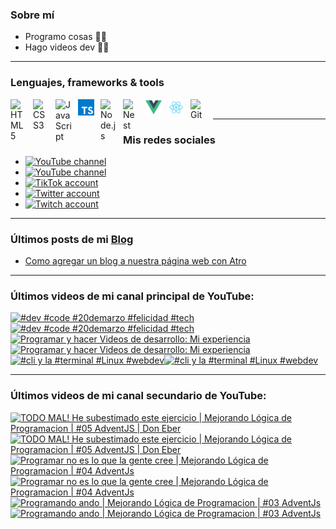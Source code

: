 ### Sobre mí
- Programo cosas 🧑‍💻
- Hago videos dev 🧑‍🏫

---
### Lenguajes, frameworks & tools

<img align="left" alt="HTML5" width="26px" src="https://cdn.jsdelivr.net/gh/devicons/devicon/icons/html5/html5-original.svg" style="padding-right:10px;" />
<img align="left" alt="CSS3" width="26px" src="https://cdn.jsdelivr.net/gh/devicons/devicon/icons/css3/css3-original.svg" style="padding-right:10px;" />
<img align="left" alt="JavaScript" width="26px" src="https://cdn.jsdelivr.net/gh/devicons/devicon/icons/javascript/javascript-original.svg" style="padding-right:10px;" />
<img align="left" alt="Typescript" width="26px" src="https://raw.githubusercontent.com/github/explore/80688e429a7d4ef2fca1e82350fe8e3517d3494d/topics/typescript/typescript.png" style="padding-right:10px;" />
<img align="left" alt="Node.js" width="26px" src="https://cdn.jsdelivr.net/gh/devicons/devicon/icons/nodejs/nodejs-original.svg" style="padding-right:10px;" />
<img align="left" alt="Nest" width="26px" src="https://avatars.githubusercontent.com/u/28507035?s=48&v=4" style="padding-right:10px;" />
<img align="left" alt="Vue" width="26px" src="https://raw.githubusercontent.com/github/explore/80688e429a7d4ef2fca1e82350fe8e3517d3494d/topics/vue/vue.png" style="padding-right:10px;" />
<img align="left" alt="React" width="26px" src="https://raw.githubusercontent.com/github/explore/80688e429a7d4ef2fca1e82350fe8e3517d3494d/topics/react/react.png" style="padding-right:10px;" />
<img align="left" alt="Git" width="26px" src="https://cdn.jsdelivr.net/gh/devicons/devicon/icons/git/git-original.svg" style="padding-right:10px;" />

<br>

---
### Mis redes sociales
 - [![YouTube channel](https://img.shields.io/youtube/channel/subscribers/UCRC7LM5vAZMxS8LSo0PKZng?style=social)](https://www.youtube.com/channel/UCRC7LM5vAZMxS8LSo0PKZng)
 - [![YouTube channel](https://img.shields.io/youtube/channel/subscribers/UCKMWXwHYoy920OFEN_BM5VQ?style=social)](https://www.youtube.com/@doneberdev)
 - [![TikTok account](https://img.shields.io/endpoint?logo=TikTok&style=social&url=https%3A%2F%2Fdoneber.dev%2Ftiktok-counter%2F)](https://www.tiktok.com/@doneberdev)
 - [![Twitter account](https://img.shields.io/twitter/follow/doneberdev?label=Followers&style=social)](https://twitter.com/doneberdev)
 - [![Twitch account](https://img.shields.io/twitch/status/doneberdev?style=social)](https://twitch.tv/doneberdev)
 
---
### Últimos posts de mi [Blog](https://doneber.dev/blog)

<!-- BLOG-POST-LIST:START -->
- [Como agregar un blog a nuestra página web con Atro](https://doneber.dev/blog/first-post/)
<!-- BLOG-POST-LIST:END -->
 
---
### Últimos videos de mi canal principal de YouTube:

<!-- BEGIN YOUTUBE-CARDS-FIRST -->
[![#dev #code #20demarzo #felicidad #tech](https://ytcards.demolab.com/?id=dN7uesqZAFo&title=%23dev+%23code+%2320demarzo+%23felicidad+%23tech&lang=en&timestamp=1710960162&background_color=%230f0f0f&title_color=%23ffffff&stats_color=%23dedede&max_title_lines=1&width=250&border_radius=5&duration=27 "#dev #code #20demarzo #felicidad #tech")](https://www.youtube.com/watch?v=dN7uesqZAFo#gh-dark-mode-only)[![#dev #code #20demarzo #felicidad #tech](https://ytcards.demolab.com/?id=dN7uesqZAFo&title=%23dev+%23code+%2320demarzo+%23felicidad+%23tech&lang=en&timestamp=1710960162&background_color=%230d1117&title_color=%23ffffff&stats_color=%23dedede&max_title_lines=1&width=250&border_radius=5&duration=27 "#dev #code #20demarzo #felicidad #tech")](https://www.youtube.com/watch?v=dN7uesqZAFo#gh-light-mode-only)
[![Programar y hacer Videos de desarrollo: Mi experiencia](https://ytcards.demolab.com/?id=ZS8YIceH68I&title=Programar+y+hacer+Videos+de+desarrollo%3A+Mi+experiencia&lang=en&timestamp=1707165785&background_color=%230f0f0f&title_color=%23ffffff&stats_color=%23dedede&max_title_lines=1&width=250&border_radius=5&duration=604 "Programar y hacer Videos de desarrollo: Mi experiencia")](https://www.youtube.com/watch?v=ZS8YIceH68I#gh-dark-mode-only)[![Programar y hacer Videos de desarrollo: Mi experiencia](https://ytcards.demolab.com/?id=ZS8YIceH68I&title=Programar+y+hacer+Videos+de+desarrollo%3A+Mi+experiencia&lang=en&timestamp=1707165785&background_color=%230d1117&title_color=%23ffffff&stats_color=%23dedede&max_title_lines=1&width=250&border_radius=5&duration=604 "Programar y hacer Videos de desarrollo: Mi experiencia")](https://www.youtube.com/watch?v=ZS8YIceH68I#gh-light-mode-only)
[![#cli y la #terminal #Linux #webdev](https://ytcards.demolab.com/?id=bCUtGyGSQ8c&title=%23cli+y+la+%23terminal+%23Linux+%23webdev&lang=en&timestamp=1705118475&background_color=%230f0f0f&title_color=%23ffffff&stats_color=%23dedede&max_title_lines=1&width=250&border_radius=5&duration=54 "#cli y la #terminal #Linux #webdev")](https://www.youtube.com/watch?v=bCUtGyGSQ8c#gh-dark-mode-only)[![#cli y la #terminal #Linux #webdev](https://ytcards.demolab.com/?id=bCUtGyGSQ8c&title=%23cli+y+la+%23terminal+%23Linux+%23webdev&lang=en&timestamp=1705118475&background_color=%230d1117&title_color=%23ffffff&stats_color=%23dedede&max_title_lines=1&width=250&border_radius=5&duration=54 "#cli y la #terminal #Linux #webdev")](https://www.youtube.com/watch?v=bCUtGyGSQ8c#gh-light-mode-only)
<!-- END YOUTUBE-CARDS-FIRST -->

---
### Últimos videos de mi canal secundario de YouTube:

<!-- BEGIN YOUTUBE-CARDS-SECOND -->
[![TODO MAL! He subestimado este ejercicio | Mejorando Lógica de Programacion | #05 AdventJS | Don Eber](https://ytcards.demolab.com/?id=Nsb6l7bUZQc&title=TODO+MAL%21+He+subestimado+este+ejercicio+%7C+Mejorando+L%C3%B3gica+de+Programacion+%7C+%2305+AdventJS+%7C+Don+Eber&lang=en&timestamp=1719719337&background_color=%230f0f0f&title_color=%23ffffff&stats_color=%23dedede&max_title_lines=1&width=250&border_radius=5&duration=1897 "TODO MAL! He subestimado este ejercicio | Mejorando Lógica de Programacion | #05 AdventJS | Don Eber")](https://www.youtube.com/watch?v=Nsb6l7bUZQc#gh-dark-mode-only)[![TODO MAL! He subestimado este ejercicio | Mejorando Lógica de Programacion | #05 AdventJS | Don Eber](https://ytcards.demolab.com/?id=Nsb6l7bUZQc&title=TODO+MAL%21+He+subestimado+este+ejercicio+%7C+Mejorando+L%C3%B3gica+de+Programacion+%7C+%2305+AdventJS+%7C+Don+Eber&lang=en&timestamp=1719719337&background_color=%230d1117&title_color=%23ffffff&stats_color=%23dedede&max_title_lines=1&width=250&border_radius=5&duration=1897 "TODO MAL! He subestimado este ejercicio | Mejorando Lógica de Programacion | #05 AdventJS | Don Eber")](https://www.youtube.com/watch?v=Nsb6l7bUZQc#gh-light-mode-only)
[![Programar no es lo que la gente cree | Mejorando Lógica de Programacion | #04 AdventJs](https://ytcards.demolab.com/?id=3aUta7g_EZc&title=Programar+no+es+lo+que+la+gente+cree+%7C+Mejorando+L%C3%B3gica+de+Programacion+%7C+%2304+AdventJs&lang=en&timestamp=1719518401&background_color=%230f0f0f&title_color=%23ffffff&stats_color=%23dedede&max_title_lines=1&width=250&border_radius=5&duration=1793 "Programar no es lo que la gente cree | Mejorando Lógica de Programacion | #04 AdventJs")](https://www.youtube.com/watch?v=3aUta7g_EZc#gh-dark-mode-only)[![Programar no es lo que la gente cree | Mejorando Lógica de Programacion | #04 AdventJs](https://ytcards.demolab.com/?id=3aUta7g_EZc&title=Programar+no+es+lo+que+la+gente+cree+%7C+Mejorando+L%C3%B3gica+de+Programacion+%7C+%2304+AdventJs&lang=en&timestamp=1719518401&background_color=%230d1117&title_color=%23ffffff&stats_color=%23dedede&max_title_lines=1&width=250&border_radius=5&duration=1793 "Programar no es lo que la gente cree | Mejorando Lógica de Programacion | #04 AdventJs")](https://www.youtube.com/watch?v=3aUta7g_EZc#gh-light-mode-only)
[![Programando ando | Mejorando Lógica de Programacion | #03 AdventJs](https://ytcards.demolab.com/?id=tZcjMGUWLLI&title=Programando+ando+%7C+Mejorando+L%C3%B3gica+de+Programacion+%7C+%2303+AdventJs&lang=en&timestamp=1719173557&background_color=%230f0f0f&title_color=%23ffffff&stats_color=%23dedede&max_title_lines=1&width=250&border_radius=5&duration=769 "Programando ando | Mejorando Lógica de Programacion | #03 AdventJs")](https://www.youtube.com/watch?v=tZcjMGUWLLI#gh-dark-mode-only)[![Programando ando | Mejorando Lógica de Programacion | #03 AdventJs](https://ytcards.demolab.com/?id=tZcjMGUWLLI&title=Programando+ando+%7C+Mejorando+L%C3%B3gica+de+Programacion+%7C+%2303+AdventJs&lang=en&timestamp=1719173557&background_color=%230d1117&title_color=%23ffffff&stats_color=%23dedede&max_title_lines=1&width=250&border_radius=5&duration=769 "Programando ando | Mejorando Lógica de Programacion | #03 AdventJs")](https://www.youtube.com/watch?v=tZcjMGUWLLI#gh-light-mode-only)
<!-- END YOUTUBE-CARDS-SECOND -->